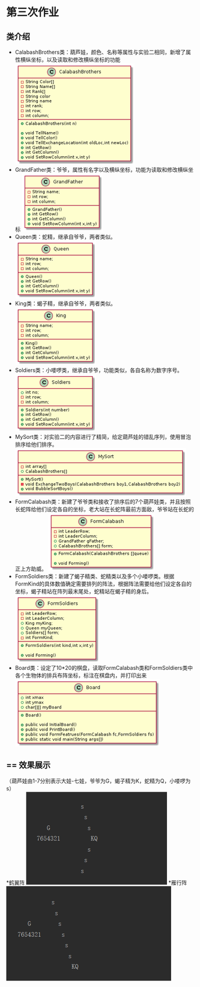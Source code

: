 第三次作业
===
类介绍
----
* CalabashBrothers类：葫芦娃，颜色、名称等属性与实验二相同，新增了属性横纵坐标，以及读取和修改横纵坐标的功能
![](https://github.com/jokerz0624/Pictures/blob/master/images/5.png)
* GrandFather类：爷爷，属性有名字以及横纵坐标，功能为读取和修改横纵坐标
![](https://github.com/jokerz0624/Pictures/blob/master/images/8.png)
* Queen类：蛇精，继承自爷爷，两者类似。
![](https://github.com/jokerz0624/Pictures/blob/master/images/11.png)
* King类：蝎子精，继承自爷爷，两者类似。
![](https://github.com/jokerz0624/Pictures/blob/master/images/9.png)
* Soldiers类：小喽啰类，继承自爷爷，功能类似，各自名称为数字序号。
![](https://github.com/jokerz0624/Pictures/blob/master/images/12.png)
* MySort类：对实验二的内容进行了精简，给定葫芦娃的错乱序列，使用冒泡排序给他们排序。
![](https://github.com/jokerz0624/Pictures/blob/master/images/10.png)
* FormCalabash类：新建了爷爷类和接收了排序后的7个葫芦娃类，并且按照长蛇阵给他们设定各自的坐标，老大站在长蛇阵最前方面敌，爷爷站在长蛇的正上方助威。
![](https://github.com/jokerz0624/Pictures/blob/master/images/6.png)
* FormSoldiers类：新建了蝎子精类、蛇精类以及多个小喽啰类。根据FormKind的具体数值确定需要排列的阵法，根据阵法需要给他们设定各自的坐标，蝎子精站在阵列最末尾处，蛇精站在蝎子精的身后。
![](https://github.com/jokerz0624/Pictures/blob/master/images/7.png)
* Board类：设定了10*20的棋盘，读取FormCalabash类和FormSoldiers类中各个生物体的排兵布阵坐标，标注在棋盘内，并打印出来
![](https://github.com/jokerz0624/Pictures/blob/master/images/4.png)

==
效果展示
---
（葫芦娃由1-7分别表示大娃-七娃，爷爷为G，蝎子精为K，蛇精为Q，小喽啰为s）<br>
*鹤翼阵
![](https://github.com/jokerz0624/Pictures/blob/master/images/1.PNG)
*雁行阵
![](https://github.com/jokerz0624/Pictures/blob/master/images/2.PNG)
